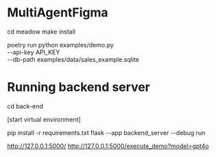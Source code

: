 # MultiAgentFigma

cd meadow
make install

poetry run python examples/demo.py \
  --api-key API_KEY \
  --db-path examples/data/sales_example.sqlite



# Running backend server
cd back-end

[start virtual environment]

pip install -r requirements.txt
flask --app backend_server --debug run

http://127.0.0.1:5000/
http://127.0.0.1:5000/execute_demo?model=gpt4o